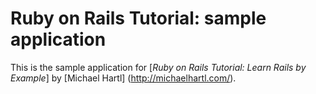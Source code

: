 # Ruby on Rails Tutorial: sample application

This is the sample application for
[*Ruby on Rails Tutorial: Learn Rails by Example*]
by [Michael Hartl] (http://michaelhartl.com/).

